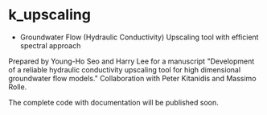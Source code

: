 # k_upscaling

- Groundwater Flow (Hydraulic Conductivity) Upscaling tool with efficient spectral approach

Prepared by Young-Ho Seo and Harry Lee for a manuscript "Development of a reliable hydraulic conductivity upscaling tool for high dimensional groundwater flow models." Collaboration with Peter Kitanidis and Massimo Rolle.

The complete code with documentation will be published soon.
